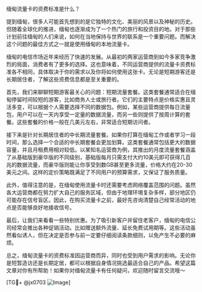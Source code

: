 缅甸流量卡的资费标准是什么？

提到缅甸，很多人可能首先想到的是它独特的文化、美丽的风景以及神秘的历史。但随着全球化的推进，缅甸也逐渐成为了一个热门的旅行和投资目的地。对于那些计划前往缅甸的人们来说，如何在当地保持与世界的联系是一个重要问题。而解决这个问题的最佳方式之一就是使用缅甸的本地流量卡。

缅甸的电信市场近年来经历了快速的发展。从最初的两家运营商到如今多家竞争激烈的局面，消费者有了更多的选择。这也意味着，不同运营商提供的流量卡资费标准各不相同，具体取决于你的需求以及你将如何使用这张卡。无论是短期游客还是长期居住者，了解这些资费信息都是至关重要的。

首先，我们来聊聊短期游客最关心的问题：短期流量套餐。这类套餐通常适合在缅甸停留时间较短的游客，比如商务人士或旅行者。它们的主要特点是价格实惠且灵活多变，可以根据个人需要选择不同的数据包。例如，某些运营商提供每日流量包，用户可以在一天内享受一定量的数据流量，而另一些则提供了按周计算的套餐。这些套餐的价格一般在几美元左右，非常适合短期访问者。

接下来是针对长期居住者的中长期流量套餐。如果你打算在缅甸工作或者学习一段时间，那么选择一个合适的中长期套餐会更加划算。这类套餐通常包括更大的数据容量，并且月租费用相对较低。以某知名运营商为例，其推出的月度流量套餐涵盖了从基础版到豪华版的不同级别，基础版每月只需支付大约10美元即可获得几百兆的数据流量，而豪华版则能让你享受到数GB甚至更多流量，价格大约在20-30美元之间。这样的定价策略既满足了不同用户的预算需求，又保证了服务质量。

此外，值得注意的是，在缅甸使用流量卡时还需要考虑网络覆盖范围的问题。虽然各大运营商都在努力扩大自己的服务区域，但由于地理环境复杂多样，部分地区仍可能存在信号盲区。因此，在购买流量卡之前，最好先咨询清楚自己经常活动的地点是否能够良好地接收信号。

最后，让我们来看看一些特别优惠。为了吸引新客户并留住老客户，缅甸的电信公司经常会推出各种促销活动。比如赠送额外流量、延长免费试用期等。这些活动虽然看似诱人，但在决定是否参与前一定要仔细阅读条款细则，以免产生不必要的麻烦。

总之，缅甸流量卡的资费标准因运营商而异，同时也受到用户需求的影响。无论你是短暂造访还是长期定居，都可以根据自身情况挑选最适合自己的产品。希望这篇文章对你有所帮助！如果你对缅甸流量卡有任何疑问，欢迎随时留言交流哦～

[TG💪+ @jx0703 ![Image](https://github.com/user-attachments/assets/dbca1d08-cadb-493c-b0ec-ad6f7a83f270)]